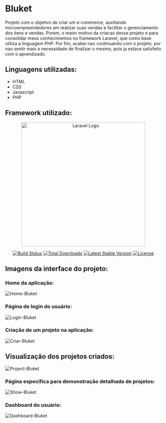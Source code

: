 # Bluket
Projeto com o objetivo de criar um e-commerce, auxiliando microempreendedores em realizar suas vendas e facilitar o gerenciamento dos itens e vendas. Porem, o maior motivo da criacao desse projeto e para consolidar meus conhecimentos no framework Laravel, que como base utiliza a linguagem PHP. Por fim, acabei nao continuando com o projeto, por nao sentir mais a necessidade de finalizar o mesmo, pois ja estava satisfeito com o aprendizado.

## Linguagens utilizadas:
 - HTML
 - CSS
 - Javascript
 - PHP
 
## Framework utilizado:
<p align="center"><a href="https://laravel.com" target="_blank"><img src="https://raw.githubusercontent.com/laravel/art/master/logo-lockup/5%20SVG/2%20CMYK/1%20Full%20Color/laravel-logolockup-cmyk-red.svg" width="400" alt="Laravel Logo"></a></p>

<p align="center">
<a href="https://github.com/laravel/framework/actions"><img src="https://github.com/laravel/framework/workflows/tests/badge.svg" alt="Build Status"></a>
<a href="https://packagist.org/packages/laravel/framework"><img src="https://img.shields.io/packagist/dt/laravel/framework" alt="Total Downloads"></a>
<a href="https://packagist.org/packages/laravel/framework"><img src="https://img.shields.io/packagist/v/laravel/framework" alt="Latest Stable Version"></a>
<a href="https://packagist.org/packages/laravel/framework"><img src="https://img.shields.io/packagist/l/laravel/framework" alt="License"></a>
</p>
 
## Imagens da interface do projeto:
### Home da aplicação:
![Home-Bluket](https://user-images.githubusercontent.com/113215138/219227867-e88fd357-07f5-4f6b-a93c-fb040cebbd9d.png)

### Página de login do usuário:
![Login-Bluket](https://github.com/PedroVidalDev/bluket/assets/113215138/9959f647-bab7-4deb-b7c6-e40aa329fad8)

### Criação de um projeto na aplicação:
![Criar-Bluket](https://user-images.githubusercontent.com/113215138/219228329-5e057cbf-ed02-4e5b-a83c-17e1bed06a57.png)

## Visualização dos projetos criados:
![Project-Bluket](https://user-images.githubusercontent.com/113215138/219228391-ceaff4bc-8086-42d1-8720-c32c91930f64.png)

### Página específica para demonstração detalhada de projetos:
![Show-Bluket](https://user-images.githubusercontent.com/113215138/219228477-7b4aaaac-e65f-43c3-9a43-270ceb8d850e.png)

### Dashboard do usuário:
![Dashboard-Bluket](https://user-images.githubusercontent.com/113215138/219228530-d46a603a-4f68-4b0c-b8b7-57649a321c79.png)

